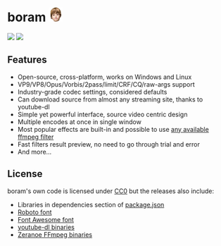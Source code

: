 # boram ![](src/index/icon.png)

![](https://raw.githubusercontent.com/Kagami/boram/assets/boram-source.png)
![](https://raw.githubusercontent.com/Kagami/boram/assets/boram-encode.png)

## Features

* Open-source, cross-platform, works on Windows and Linux
* VP9/VP8/Opus/Vorbis/2pass/limit/CRF/CQ/raw-args support
* Industry-grade codec settings, considered defaults
* Can download source from almost any streaming site, thanks to youtube-dl
* Simple yet powerful interface, source video centric design
* Multiple encodes at once in single window
* Most popular effects are built-in and possible to use [any available ffmpeg filter](https://ffmpeg.org/ffmpeg-filters.html)
* Fast filters result preview, no need to go through trial and error
* And more…

## License

boram's own code is licensed under [CC0](COPYING) but the releases also include:

* Libraries in dependencies section of [package.json](package.json)
* [Roboto font](https://fonts.google.com/specimen/Roboto)
* [Font Awesome font](https://github.com/FortAwesome/Font-Awesome)
* [youtube-dl binaries](https://rg3.github.io/youtube-dl/)
* [Zeranoe FFmpeg binaries](http://ffmpeg.zeranoe.com/builds/)
